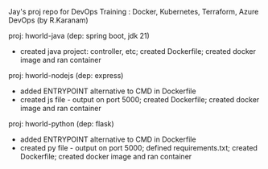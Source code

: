 Jay's proj repo for DevOps Training : Docker, Kubernetes, Terraform, Azure DevOps (by R.Karanam)

proj: hworld-java (dep: spring boot, jdk 21)
- created java project: controller, etc; created Dockerfile; created docker image and ran container

proj: hworld-nodejs (dep: express)
- added ENTRYPOINT alternative to CMD in Dockerfile
- created js file - output on port 5000; created Dockerfile; created docker image and ran container

proj: hworld-python (dep: flask)
- added ENTRYPOINT alternative to CMD in Dockerfile
- created py file - output on port 5000; defined requirements.txt; created Dockerfile; created docker image and ran container
